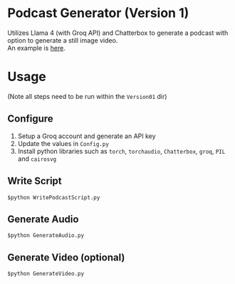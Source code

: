 # Podcast Generator (Version 1)
Utilizes Llama 4 (with Groq API) and Chatterbox to generate a podcast with option to generate a still image video.  
An example is [here](https://www.youtube.com/watch?v=-oJIJmt62U4).  
# Usage
(Note all steps need to be run within the `Version01` dir)
## Configure  
1) Setup a Groq account and generate an API key
2) Update the values in `Config.py`
3) Install python libraries such as `torch`, `torchaudio`, `Chatterbox`, `groq`, `PIL` and `cairosvg`
## Write Script
`$python WritePodcastScript.py`
## Generate Audio
`$python GenerateAudio.py`
## Generate Video (optional)
`$python GenerateVideo.py`